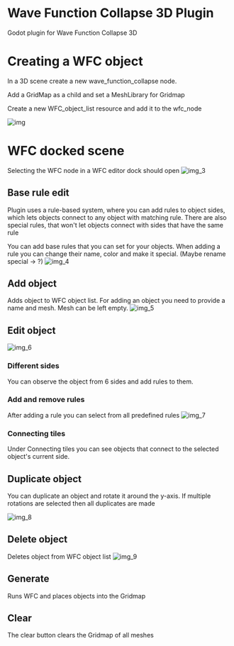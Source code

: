 # Wave Function Collapse 3D Plugin
Godot plugin for Wave Function Collapse 3D
# Creating a WFC object
In a 3D scene create a new wave_function_collapse node.

Add a GridMap as a child and set a MeshLibrary for Gridmap

Create a new WFC_object_list resource and add it to the wfc_node 

![img](https://github.com/MarkusMannil/WaveFunctionCollapse3DPlugin/assets/83127947/92f3a2a9-cbc3-49fd-b975-d2cacc728fbc)

# WFC docked scene
Selecting the WFC node in a WFC editor dock should open
![img_3](https://github.com/MarkusMannil/WaveFunctionCollapse3DPlugin/assets/83127947/79be93e9-5c60-4019-83ec-1df49b86775f)

## Base rule edit
Plugin uses a rule-based system, where you can add rules to object sides, which lets objects connect to any object with matching rule.
There are also special rules, that won't let objects connect with sides that have the same rule

You can add base rules that you can set for your objects.
When adding a rule you can change their name, color and make it special. (Maybe rename special -> ?)
![img_4](https://github.com/MarkusMannil/WaveFunctionCollapse3DPlugin/assets/83127947/80ff6c0c-0293-494a-af0d-cfa1c286429e)

## Add object 
Adds object to WFC object list.
For adding an object you need to provide a name and mesh. Mesh can be left empty.
![img_5](https://github.com/MarkusMannil/WaveFunctionCollapse3DPlugin/assets/83127947/e6f142d0-b828-4f2f-ae93-4c84e347ed4c)

## Edit object
![img_6](https://github.com/MarkusMannil/WaveFunctionCollapse3DPlugin/assets/83127947/104602b6-fa3c-43b0-bddb-09c87c026179)

### Different sides
You can observe the object from 6 sides and add rules to them.
### Add and remove rules
After adding a rule you can select from all predefined rules
![img_7](https://github.com/MarkusMannil/WaveFunctionCollapse3DPlugin/assets/83127947/61c14770-e85e-4c70-8413-3541ba178939)

### Connecting tiles
Under Connecting tiles you can see objects that connect to the selected object's current side.

## Duplicate object
You can duplicate an object and rotate it around the y-axis. If multiple rotations are selected then all duplicates are made 

![img_8](https://github.com/MarkusMannil/WaveFunctionCollapse3DPlugin/assets/83127947/452ffcb7-e112-48aa-a48c-f039a17ea89f)


## Delete object
Deletes object from WFC object list
![img_9](https://github.com/MarkusMannil/WaveFunctionCollapse3DPlugin/assets/83127947/bafb68f3-f943-4793-8d58-6412320799b6)


## Generate
Runs WFC and places objects into the Gridmap

## Clear 
The clear button clears the Gridmap of all meshes

